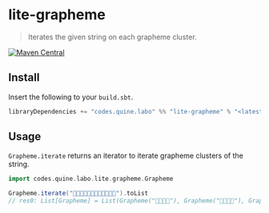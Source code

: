 # lite-grapheme

> Iterates the given string on each grapheme cluster.

[![Maven Central](https://img.shields.io/maven-central/v/codes.quine.labo/lite-grapheme_2.13?logo=scala&style=for-the-badge)](https://search.maven.org/artifact/codes.quine.labo/lite-grapheme_2.13)


## Install

Insert the following to your `build.sbt`.

```sbt
libraryDependencies += "codes.quine.labo" %% "lite-grapheme" % "<latest version>"
```

## Usage

`Grapheme.iterate` returns an iterator to iterate grapheme clusters of the string.

```scala
import codes.quine.labo.lite.grapheme.Grapheme

Grapheme.iterate("👨‍👨‍👧‍👦👩‍👩‍👧‍👦👨‍👨‍👧‍👦").toList
// res0: List[Grapheme] = List(Grapheme("👨‍👨‍👧‍👦"), Grapheme("👩‍👩‍👧‍👦"), Grapheme("👨‍👨‍👧‍👦"))
```
